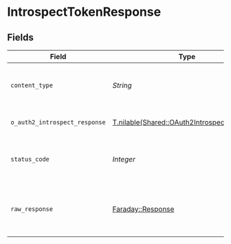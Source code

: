 # IntrospectTokenResponse


## Fields

| Field                                                                                          | Type                                                                                           | Required                                                                                       | Description                                                                                    |
| ---------------------------------------------------------------------------------------------- | ---------------------------------------------------------------------------------------------- | ---------------------------------------------------------------------------------------------- | ---------------------------------------------------------------------------------------------- |
| `content_type`                                                                                 | *String*                                                                                       | :heavy_check_mark:                                                                             | HTTP response content type for this operation                                                  |
| `o_auth2_introspect_response`                                                                  | [T.nilable(Shared::OAuth2IntrospectResponse)](../../models/shared/oauth2introspectresponse.md) | :heavy_minus_sign:                                                                             | Access Token Introspect                                                                        |
| `status_code`                                                                                  | *Integer*                                                                                      | :heavy_check_mark:                                                                             | HTTP response status code for this operation                                                   |
| `raw_response`                                                                                 | [Faraday::Response](https://www.rubydoc.info/gems/faraday/Faraday/Response)                    | :heavy_minus_sign:                                                                             | Raw HTTP response; suitable for custom response parsing                                        |
